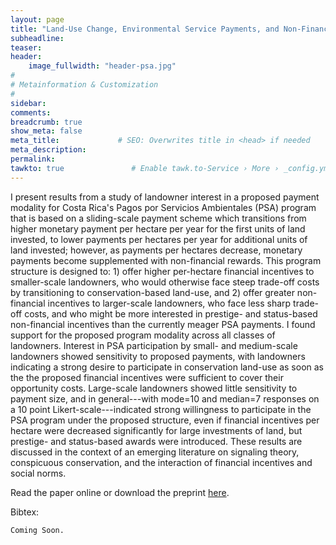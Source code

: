 ```yaml
---
layout: page
title: "Land-Use Change, Environmental Service Payments, and Non-Financial Incentives"
subheadline: 
teaser: 
header:
    image_fullwidth: "header-psa.jpg"
#
# Metainformation & Customization
#
sidebar: 
comments: 
breadcrumb: true
show_meta: false
meta_title:             # SEO: Overwrites title in <head> if needed
meta_description:
permalink:
tawkto: true               # Enable tawk.to-Service › More › _config.yml
---
```

<div class="row">
<div class="medium-8 columns t30">
<img src="{{ site.url }}/images/psa.png" alt="">
</div><!-- /.medium-8.columns -->
</div><!-- /.row -->
I present results from a study of landowner interest in a proposed payment modality for Costa Rica's Pagos por Servicios Ambientales (PSA) program that is based on a sliding-scale payment scheme which transitions from higher monetary payment per hectare per year for the first units of land invested, to lower payments per hectares per year for additional units of land invested; however, as payments per hectares decrease, monetary payments become supplemented with non-financial rewards. This program structure is designed to: 1) offer higher per-hectare financial incentives to smaller-scale landowners, who would otherwise face steep trade-off costs by transitioning to conservation-based land-use, and 2) offer greater non-financial incentives to larger-scale landowners, who face less sharp trade-off costs, and who might be more interested in prestige- and status-based non-financial incentives than the currently meager PSA payments. I found support for the proposed program modality across all classes of landowners. Interest in PSA participation by small- and medium-scale landowners showed sensitivity to proposed payments, with landowners indicating a strong desire to participate in conservation land-use as soon as the the proposed financial incentives were sufficient to cover their opportunity costs. Large-scale landowners showed little sensitivity to payment size, and in general---with mode=10 and median=7 responses on a 10 point Likert-scale---indicated strong willingness to participate in the PSA program under the proposed structure, even if financial incentives per hectare were decreased significantly for large investments of land, but prestige- and status-based awards were introduced. These results are discussed in the context of an emerging literature on signaling theory, conspicuous conservation, and the interaction of financial incentives and social norms.

Read the paper online or download the preprint [here][1].

Bibtex:
```
Coming Soon.
```

 [1]: https://github.com/Ctross/ctross.github.io/blob/master/pdfs/PSA.pdf
 
